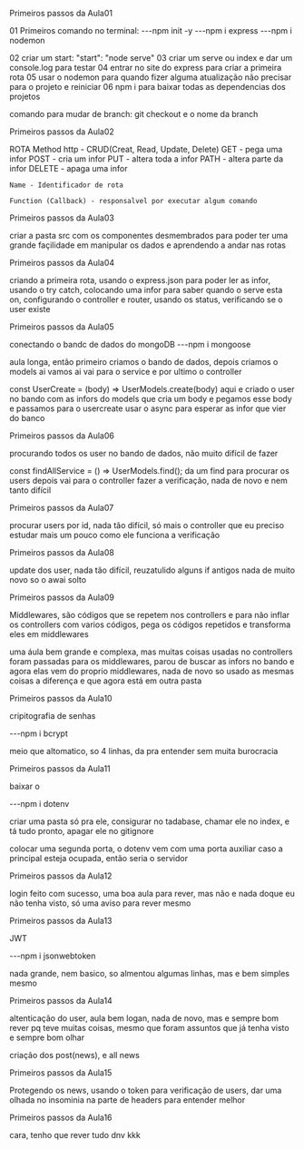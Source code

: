 Primeiros passos da Aula01

01 Primeiros comando no terminal:
---npm init -y
---npm i express
---npm i nodemon

02 criar um start: "start": "node serve"
03 criar um serve ou index e dar um console.log para testar
04 entrar no site do express para criar a primeira rota
05 usar o nodemon para quando fizer alguma atualização não precisar para o projeto e reiniciar
06 npm i para baixar todas as dependencias dos projetos

comando para mudar de branch: git checkout e o nome da branch


Primeiros passos da Aula02

ROTA
    Method http - CRUD(Creat, Read, Update, Delete)
        GET - pega uma infor
        POST - cria um infor
        PUT - altera toda a infor
        PATH - altera parte da infor
        DELETE - apaga uma infor

    Name - Identificador de rota

    Function (Callback) - responsalvel por executar algum comando


Primeiros passos da Aula03

criar a pasta src com os componentes desmembrados para poder ter uma grande façilidade em manipular os dados e aprendendo a andar nas rotas

Primeiros passos da Aula04 

criando a primeira rota, usando o express.json para poder ler as infor, usando o try catch, colocando uma infor para saber quando o serve esta on, configurando o controller e router, usando os status, verificando se o user existe


Primeiros passos da Aula05

conectando o bandc de dados do mongoDB
---npm i mongoose

aula longa, então primeiro criamos o bando de dados, depois criamos o models ai vamos ai vai para o service e por ultimo o controller

const UserCreate = (body) => UserModels.create(body) aqui e criado o user no bando com as infors do models que cria um body e pegamos esse body e passamos para o usercreate
usar o async para esperar as infor que vier do banco


Primeiros passos da Aula06

procurando todos os user no bando de dados, não muito difícil de fazer

const findAllService = () => UserModels.find(); da um find para procurar os users depois vai para o controller fazer a verificação, nada de novo e nem tanto difícil


Primeiros passos da Aula07

procurar users por id, nada tão difícil, só mais o controller que eu preciso estudar mais um pouco como ele funciona a verificação


Primeiros passos da Aula08 

update dos user, nada tão difícil, reuzatulido alguns if antigos nada de muito novo so o awai solto 


Primeiros passos da Aula09

Middlewares, são códigos que se repetem nos controllers e para não inflar os controllers com varios códigos, pega os códigos repetidos e transforma eles em middlewares

uma áula bem grande e complexa, mas muitas coisas usadas no controllers foram passadas para os middlewares, parou de buscar as infors no bando e agora elas vem do proprio middlewares, nada de novo so usado as mesmas coisas a diferença e que agora está em outra pasta


Primeiros passos da Aula10

cripitografia de senhas

---npm i bcrypt

meio que altomatico, so 4 linhas, da pra entender sem muita burocracia


Primeiros passos da Aula11

baixar o 

---npm i dotenv

criar uma pasta só pra ele,
consigurar no tadabase,
chamar ele no index,
e tá tudo pronto,
apagar ele no gitignore

colocar uma segunda porta, o dotenv vem com uma porta auxiliar caso a principal esteja ocupada, então seria o servidor

Primeiros passos da Aula12

login feito com sucesso, uma boa aula para rever, mas não e nada doque eu não tenha visto, só uma aviso para rever mesmo


Primeiros passos da Aula13

JWT

---npm i jsonwebtoken

nada grande, nem basico, so almentou algumas linhas, mas e bem simples mesmo


Primeiros passos da Aula14


altenticação do user, aula bem logan, nada de novo, mas e sempre bom rever pq teve muitas coisas, mesmo que foram assuntos que já tenha visto e sempre bom olhar 

criação dos post(news), e all news

Primeiros passos da Aula15

Protegendo os news, usando o token para verificação de users, dar uma olhada no insominia na parte de headers para entender melhor

Primeiros passos da Aula16 

cara, tenho que rever tudo dnv kkk 
